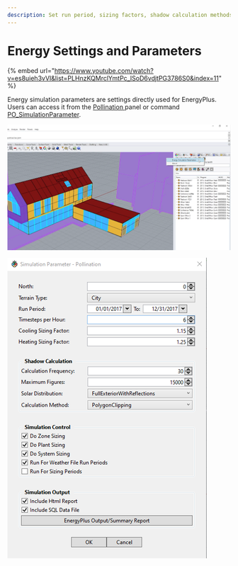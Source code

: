 ```yaml
---
description: Set run period, sizing factors, shadow calculation methods, etc.
---
```


# Energy Settings and Parameters

{% embed url="https://www.youtube.com/watch?v=es8uieh3vVI&list=PLHnzKQMrclYmtPc_ISoD6vdjtPG3786S0&index=11" %}



Energy simulation parameters are settings directly used for EnergyPlus. Users can access it from the [Pollination ](../pollination-commands-for-rhino/po\_pollination.md)panel or command [PO\_SimulationParameter](../pollination-commands-for-rhino/po\_simulationparameter.md).

![Energy Simulation Parameters from Pollination panel](<../../.gitbook/assets/image (81).png>)

![Energy Simulation Parameter dialog](<../../.gitbook/assets/image (86).png>)
